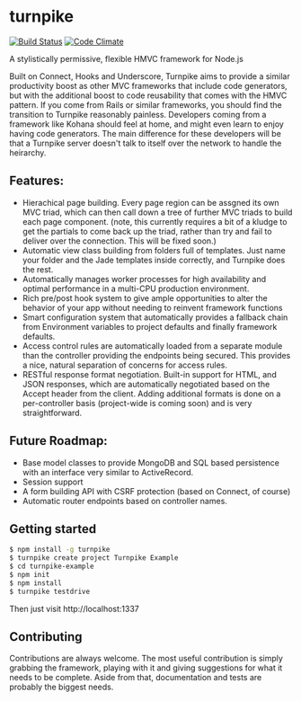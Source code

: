 # turnpike
[![Build Status](https://travis-ci.org/jay-depot/turnpike.png?branch=master)](https://travis-ci.org/jay-depot/turnpike)
[![Code Climate](https://codeclimate.com/github/jay-depot/turnpike.png)](https://codeclimate.com/github/jay-depot/turnpike)

A stylistically permissive, flexible HMVC framework for Node.js

Built on Connect, Hooks and Underscore, Turnpike aims to provide a similar productivity boost as other MVC frameworks that include code generators, but with the additional boost to code reusability that comes with the HMVC pattern. If you come from Rails or similar frameworks, you should find the transition to Turnpike reasonably painless. Developers coming from a framework like Kohana should feel at home, and might even learn to enjoy having code generators. The main difference for these developers will be that a Turnpike server doesn't talk to itself over the network to handle the heirarchy.

## Features:
 - Hierachical page building. Every page region can be assgned its own MVC triad, which can then call down a tree of further MVC triads to build each page component. (note, this currently requires a bit of a kludge to get the partials to come back up the triad, rather than try and fail to deliver over the connection. This will be fixed soon.)
 - Automatic view class building from folders full of templates. Just name your folder and the Jade templates inside correctly, and Turnpike does the rest.
 - Automatically manages worker processes for high availability and optimal performance in a multi-CPU production environment.
 - Rich pre/post hook system to give ample opportunities to alter the behavior of your app without needing to reinvent framework functions
 - Smart configuration system that automatically provides a fallback chain from Environment variables to project defaults and finally framework defaults.
 - Access control rules are automatically loaded from a separate module than the controller providing the endpoints being secured. This provides a nice, natural separation of concerns for access rules.
 - RESTful response format negotiation. Built-in support for HTML, and JSON responses, which are automatically negotiated based on the Accept header from the client. Adding additional formats is done on a per-controller basis (project-wide is coming soon) and is very straightforward.

## Future Roadmap:
 - Base model classes to provide MongoDB and SQL based persistence with an interface very similar to ActiveRecord.
 - Session support
 - A form building API with CSRF protection (based on Connect, of course)
 - Automatic router endpoints based on controller names.

## Getting started
```bash
$ npm install -g turnpike
$ turnpike create project Turnpike Example
$ cd turnpike-example
$ npm init
$ npm install
$ turnpike testdrive
```
Then just visit http://localhost:1337

## Contributing
Contributions are always welcome. The most useful contribution is simply grabbing the framework, playing with it and giving suggestions for what it needs to be complete. Aside from that, documentation and tests are probably the biggest needs.
